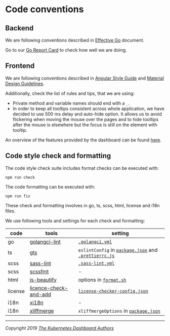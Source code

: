 # Code conventions

## Backend

We are following conventions described in [Effective Go](https://golang.org/doc/effective_go.html) document.

Go to our [Go Report Card](https://goreportcard.com/report/github.com/kubernetes/dashboard) to check how well we are doing.

## Frontend

We are following conventions described in [Angular Style Guide](https://angular.io/guide/styleguide) and [Material Design Guidelines](https://material.io/guidelines/).

Additionally, check the list of rules and tips, that we are using:

* Private method and variable names should end with a `_`.
* In order to keep all tooltips consistent across whole application, we have decided to use 500 ms delay and auto-hide option. It allows us to avoid flickering when moving the mouse over the pages and to hide tooltips after the mouse is elsewhere but the focus is still on the element with tooltip.

An overview of the features provided by the dashboard can be found [here](https://kubernetes.io/docs/tasks/access-application-cluster/web-ui-dashboard).

## Code style check and formatting

The code style check suite includes format checks can be executed with:

```shell
npm run check
```

The code formatting can be executed with:

```shell
npm run fix
```

These check and formatting involves in go, ts, scss, html, license and i18n files.

We use following tools and settings for each check and formatting:

| code    | tools                                                                    | setting |
|---------|--------------------------------------------------------------------------|---------|
| go      | [golangci-lint](https://github.com/golangci/golangci-lint)               | [`.golangci.yml`](../../.golangci.yml) |
| ts      | [gts](https://github.com/google/gts)                                     | `eslintConfig` in [`package.json`](../../package.json) and [`.prettierrc.js`](../../.prettierrc.js) |
| scss    | [sass-lint](https://github.com/sasstools/sass-lint)                      | [`.sass-lint.yml`](../../.sass-lint.yml) |
| scss    | [scssfmt](https://github.com/morishitter/scssfmt)                        | - |
| html    | [js-beautify](https://github.com/beautify-web/js-beautify)               | options in [`format.sh`](../../aio/scripts/format.sh) |
| license | [licence-check-and-add](https://github.com/awjh/license-check-and-add)   | [`license-checker-config.json`](../../license-checker-config.json)
| i18n    | [xi18n](https://angular.io/cli/xi18n)                                    | - |
| i18n    | [xliffmerge](https://github.com/martinroob/ngx-i18nsupport)              | `xliffmergeOptions` in [`package.json`](../../package.json) |

----
_Copyright 2019 [The Kubernetes Dashboard Authors](https://github.com/kubernetes/dashboard/graphs/contributors)_
